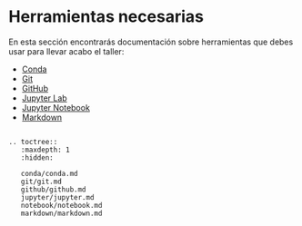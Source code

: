 # Herramientas necesarias

En esta sección encontrarás documentación sobre herramientas que debes usar
para llevar acabo el taller:

- [Conda](conda/conda.md)
- [Git](git/git.md)
- [GitHub](github/github.md)
- [Jupyter Lab](jupyter/jupyter.md)
- [Jupyter Notebook](notebook/notebook.md)
- [Markdown](markdown/markdown.md)


```{eval-rst}

.. toctree::
   :maxdepth: 1
   :hidden:

   conda/conda.md
   git/git.md
   github/github.md
   jupyter/jupyter.md
   notebook/notebook.md
   markdown/markdown.md

```

